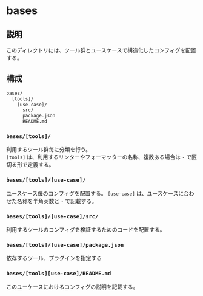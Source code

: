 # bases

## 説明

このディレクトリには、ツール群とユースケースで構造化したコンフィグを配置する。

## 構成

```txt
bases/
  [tools]/
    [use-case]/
      src/
      package.json
      README.md
```

### `bases/[tools]/`

利用するツール群毎に分類を行う。  
`[tools]` は、利用するリンターやフォーマッターの名称、複数ある場合は `-` で区切る形で定義する。

### `bases/[tools]/[use-case]/`

ユースケース毎のコンフィグを配置する。
`[use-case]` は、ユースケースに合わせた名称を半角英数と `-` で記載する。

### `bases/[tools]/[use-case]/src/`

利用するツールのコンフィグを検証するためのコードを配置する。

### `bases/[tools]/[use-case]/package.json`

依存するツール、プラグインを指定する

### `bases/[tools][use-case]/README.md`

このユーケースにおけるコンフィグの説明を記載する。
